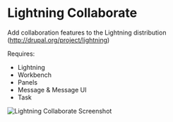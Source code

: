 Lightning Collaborate
=====================

Add collaboration features to the Lightning distribution (http://drupal.org/project/lightning)

Requires:
* Lightning
* Workbench
* Panels
* Message & Message UI
* Task

![Lightning Collaborate Screenshot](https://cloud.githubusercontent.com/assets/234124/4926359/cd04020e-6532-11e4-9c31-b2dd1a9a645f.jpeg)

